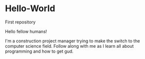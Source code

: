 # Hello-World
First repository

Hello fellow humans!

I'm a construction project manager trying to make the switch to the computer science field. Follow along with me as I learn all about programming and how to get gud.
